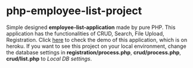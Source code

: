 # php-employee-list-project
Simple designed **employee-list-application** made by pure PHP. This application has the functionalities of CRUD, Search, File Upload, Registration. Click [here](https://php-employee-list-app.herokuapp.com/php/registration/register_form.php) to check the demo of this application, which is on heroku. If you want to see this project on your local environment, change the database settings in **registration/process.php**, **crud/process.php**, **crud/list.php** to *Local DB settings*. 

